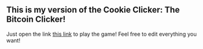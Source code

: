 This is my version of the Cookie Clicker: The Bitcoin Clicker!
---------
Just open the link [this link](https://randomlegendary.github.io/BTC_Clicker/) to play the game!
Feel free to edit everything you want!
